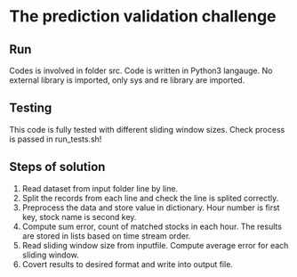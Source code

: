 # The prediction validation challenge

## Run
Codes is involved in folder src. Code is written in Python3 langauge. No external library is imported, only sys and re library are imported. 

## Testing
This code is fully tested with different sliding window sizes. Check process is passed in run_tests.sh!

## Steps of solution
1. Read dataset from input folder line by line.
2. Split the records from each line and check the line is splited correctly.
3. Preprocess the data and store value in dictionary. Hour number is first key, stock name is second key.
4. Compute sum error, count of matched stocks in each hour. The results are stored in lists based on time stream order.
5. Read sliding window size from inputfile. Compute average error for each sliding window.
6. Covert results to desired format and write into output file.
